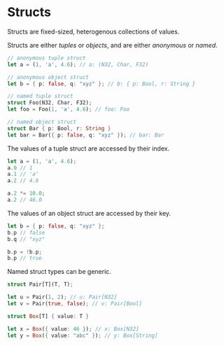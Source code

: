 # Structs

Structs are fixed-sized, heterogenous collections of values.

Structs are either *tuples* or *objects*, and are either *anonymous* or *named*.

```rs
// anonymous tuple struct
let a = (1, 'a', 4.6); // a: (N32, Char, F32)

// anonymous object struct
let b = { p: false, q: "xyz" }; // b: { p: Bool, r: String }
```

```rs
// named tuple struct
struct Foo(N32, Char, F32);
let foo = Foo(1, 'a', 4.6); // foo: Foo

// named object struct
struct Bar { p: Bool, r: String }
let bar = Bar({ p: false, q: "xyz" }); // bar: Bar
```

The values of a tuple struct are accessed by their index.

```rs
let a = (1, 'a', 4.6);
a.0 // 1
a.1 // 'a'
a.2 // 4.6

a.2 *= 10.0;
a.2 // 46.0
```

The values of an object struct are accessed by their key.

```rs
let b = { p: false, q: "xyz" };
b.p // false
b.q // "xyz"

b.p = !b.p;
b.p // true
```

Named struct types can be generic.

```rs
struct Pair[T](T, T);

let u = Pair(1, 2); // u: Pair[N32]
let v = Pair(true, false); // v: Pair[Bool]

struct Box[T] { value: T }

let x = Box({ value: 46 }); // x: Box[N32]
let y = Box({ value: "abc" }); // y: Box[String]
```
